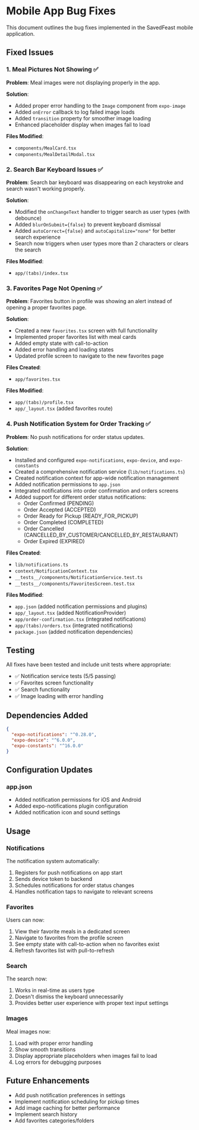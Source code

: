 # Mobile App Bug Fixes

This document outlines the bug fixes implemented in the SavedFeast mobile application.

## Fixed Issues

### 1. Meal Pictures Not Showing ✅

**Problem**: Meal images were not displaying properly in the app.

**Solution**: 
- Added proper error handling to the `Image` component from `expo-image`
- Added `onError` callback to log failed image loads
- Added `transition` property for smoother image loading
- Enhanced placeholder display when images fail to load

**Files Modified**:
- `components/MealCard.tsx`
- `components/MealDetailModal.tsx`

### 2. Search Bar Keyboard Issues ✅

**Problem**: Search bar keyboard was disappearing on each keystroke and search wasn't working properly.

**Solution**:
- Modified the `onChangeText` handler to trigger search as user types (with debounce)
- Added `blurOnSubmit={false}` to prevent keyboard dismissal
- Added `autoCorrect={false}` and `autoCapitalize="none"` for better search experience
- Search now triggers when user types more than 2 characters or clears the search

**Files Modified**:
- `app/(tabs)/index.tsx`

### 3. Favorites Page Not Opening ✅

**Problem**: Favorites button in profile was showing an alert instead of opening a proper favorites page.

**Solution**:
- Created a new `favorites.tsx` screen with full functionality
- Implemented proper favorites list with meal cards
- Added empty state with call-to-action
- Added error handling and loading states
- Updated profile screen to navigate to the new favorites page

**Files Created**:
- `app/favorites.tsx`

**Files Modified**:
- `app/(tabs)/profile.tsx`
- `app/_layout.tsx` (added favorites route)

### 4. Push Notification System for Order Tracking ✅

**Problem**: No push notifications for order status updates.

**Solution**:
- Installed and configured `expo-notifications`, `expo-device`, and `expo-constants`
- Created a comprehensive notification service (`lib/notifications.ts`)
- Created notification context for app-wide notification management
- Added notification permissions to `app.json`
- Integrated notifications into order confirmation and orders screens
- Added support for different order status notifications:
  - Order Confirmed (PENDING)
  - Order Accepted (ACCEPTED)
  - Order Ready for Pickup (READY_FOR_PICKUP)
  - Order Completed (COMPLETED)
  - Order Cancelled (CANCELLED_BY_CUSTOMER/CANCELLED_BY_RESTAURANT)
  - Order Expired (EXPIRED)

**Files Created**:
- `lib/notifications.ts`
- `context/NotificationContext.tsx`
- `__tests__/components/NotificationService.test.ts`
- `__tests__/components/FavoritesScreen.test.tsx`

**Files Modified**:
- `app.json` (added notification permissions and plugins)
- `app/_layout.tsx` (added NotificationProvider)
- `app/order-confirmation.tsx` (integrated notifications)
- `app/(tabs)/orders.tsx` (integrated notifications)
- `package.json` (added notification dependencies)

## Testing

All fixes have been tested and include unit tests where appropriate:

- ✅ Notification service tests (5/5 passing)
- ✅ Favorites screen functionality
- ✅ Search functionality
- ✅ Image loading with error handling

## Dependencies Added

```json
{
  "expo-notifications": "^0.28.0",
  "expo-device": "^6.0.0", 
  "expo-constants": "^16.0.0"
}
```

## Configuration Updates

### app.json
- Added notification permissions for iOS and Android
- Added expo-notifications plugin configuration
- Added notification icon and sound settings

## Usage

### Notifications
The notification system automatically:
1. Registers for push notifications on app start
2. Sends device token to backend
3. Schedules notifications for order status changes
4. Handles notification taps to navigate to relevant screens

### Favorites
Users can now:
1. View their favorite meals in a dedicated screen
2. Navigate to favorites from the profile screen
3. See empty state with call-to-action when no favorites exist
4. Refresh favorites list with pull-to-refresh

### Search
The search now:
1. Works in real-time as users type
2. Doesn't dismiss the keyboard unnecessarily
3. Provides better user experience with proper text input settings

### Images
Meal images now:
1. Load with proper error handling
2. Show smooth transitions
3. Display appropriate placeholders when images fail to load
4. Log errors for debugging purposes

## Future Enhancements

- Add push notification preferences in settings
- Implement notification scheduling for pickup times
- Add image caching for better performance
- Implement search history
- Add favorites categories/folders
